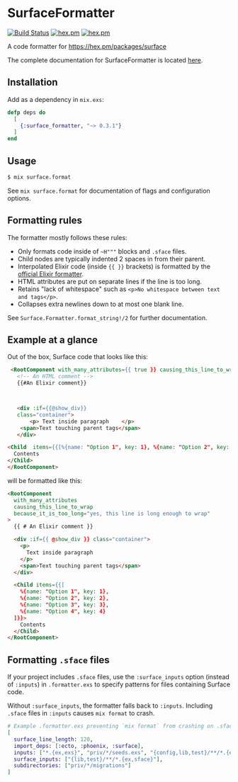 # SurfaceFormatter

[![Build Status](https://github.com/surface-ui/surface_formatter/workflows/CI/badge.svg)](https://github.com/surface-ui/surface_formatter/actions?query=workflow%3A%22CI%22)
[![hex.pm](https://img.shields.io/hexpm/v/surface_formatter.svg)](https://hex.pm/packages/surface_formatter)
[![hex.pm](https://img.shields.io/hexpm/l/surface_formatter.svg)](https://hex.pm/packages/surface_formatter)

A code formatter for https://hex.pm/packages/surface

The complete documentation for SurfaceFormatter is located [here](https://hexdocs.pm/surface_formatter/).

## Installation

Add as a dependency in `mix.exs`:

```elixir
defp deps do
  [
    {:surface_formatter, "~> 0.3.1"}
  ]
end
```

## Usage

```bash
$ mix surface.format
```

See `mix surface.format` for documentation of flags and configuration options.

## Formatting rules

The formatter mostly follows these rules:

- Only formats code inside of `~H"""` blocks and `.sface` files.
- Child nodes are typically indented 2 spaces in from their parent.
- Interpolated Elixir code (inside `{{ }}` brackets) is formatted by the
  [official Elixir formatter](https://hexdocs.pm/elixir/Code.html#format_string!/2).
- HTML attributes are put on separate lines if the line is too long.
- Retains "lack of whitespace" such as `<p>No whitespace between text and tags</p>`.
- Collapses extra newlines down to at most one blank line.

See `Surface.Formatter.format_string!/2` for further documentation.

## Example at a glance

Out of the box, Surface code that looks like this:

```html
 <RootComponent with_many_attributes={{ true }} causing_this_line_to_wrap={{ true}} because_it_is_too_long={{ "yes" }}>
   <!-- An HTML comment -->
   {{#An Elixir comment}}



   <div :if={{@show_div}}
   class="container">
       <p> Text inside paragraph    </p>
    <span>Text touching parent tags</span>
   </div>

<Child  items={{[%{name: "Option 1", key: 1}, %{name: "Option 2", key:  2},    %{name: "Option 3", key: 3}, %{name: "Option 4", key: 4}]}}>
  Contents
</Child>
</RootComponent>
```

will be formatted like this:

```html
<RootComponent
  with_many_attributes
  causing_this_line_to_wrap
  because_it_is_too_long="yes, this line is long enough to wrap"
>
  {{ # An Elixir comment }}

  <div :if={{ @show_div }} class="container">
    <p>
      Text inside paragraph
    </p>
    <span>Text touching parent tags</span>
  </div>

  <Child items={{[
    %{name: "Option 1", key: 1},
    %{name: "Option 2", key: 2},
    %{name: "Option 3", key: 3},
    %{name: "Option 4", key: 4}
  ]}}>
    Contents
  </Child>
</RootComponent>
```

## Formatting `.sface` files

If your project includes `.sface` files, use the `:surface_inputs` option (instead of `:inputs`) in
`.formatter.exs` to specify patterns for files containing Surface code.

Without `:surface_inputs`, the formatter falls back to `:inputs`.
Including `.sface` files in `:inputs` causes `mix format` to crash.

```elixir
# Example .formatter.exs preventing `mix format` from crashing on .sface files
[
  surface_line_length: 120,
  import_deps: [:ecto, :phoenix, :surface],
  inputs: ["*.{ex,exs}", "priv/*/seeds.exs", "{config,lib,test}/**/*.{ex,exs}"],
  surface_inputs: ["{lib,test}/**/*.{ex,sface}"],
  subdirectories: ["priv/*/migrations"]
]
```
